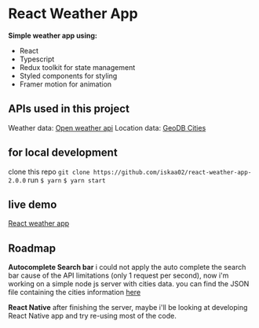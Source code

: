 # React Weather App
**Simple weather app using:**
- React
- Typescript
- Redux toolkit for state management
- Styled components for styling
- Framer motion for animation


## APIs used in this project
Weather data: [Open weather api](openweathermap.org/api)
Location data: [GeoDB Cities](rapidapi.com/wirefreethought/api/geodb-cities)
## for local development 
clone this repo `git clone https://github.com/iskaa02/react-weather-app-2.0.0`
run 
`$ yarn` 
`$ yarn start` 
## live demo
[React weather app]( https://60c3b3e4f29a7f000805be5e--eager-banach-752141.netlify.app/)
##  Roadmap

**Autocomplete Search bar**
i could not apply the auto complete the search bar cause of the API limitations (only 1 request per second), now i'm working on a simple node js server with cities data.
you can find the JSON file containing the cities information [here](http://bulk.openweathermap.org/sample/city.list.json.gz) 

 **React Native**
 after finishing the server, maybe i'll be looking at developing React Native app and try re-using most of the code.
